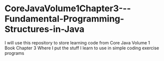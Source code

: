 # CoreJavaVolume1Chapter3---Fundamental-Programming-Structures-in-Java

I will use this repository to store learning code from Core Java Volume 1 Book Chapter 3
Where I put the stuff I learn to use in simple coding exercise programs
